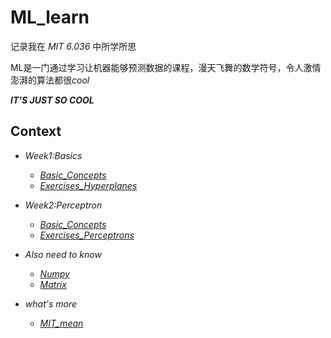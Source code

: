 # ML_learn
记录我在 *MIT 6.036* 中所学所思

ML是一门通过学习让机器能够预测数据的课程，漫天飞舞的数学符号，令人激情澎湃的算法都很*cool*

***IT'S JUST SO COOL***

## Context

* *Week1:Basics*
  
  * *[Basic_Concepts](md/wk1_basic.md)*
  * *[Exercises_Hyperplanes](md/wk1_exercises.md)*
* *Week2:Perceptron*
  
  * *[Basic_Concepts](md/wk2_basic.md)*
  * *[Exercises_Perceptrons](md/wk2_exercises.md)*


* *Also need to know*
   * *[Numpy](md/numpy.md)*
   * *[Matrix](md/matrix.md)*

* *what's more*
   * *[MIT_mean](md/MIT.md)*